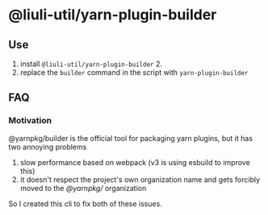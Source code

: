 # @liuli-util/yarn-plugin-builder

## Use

1. install `@liuli-util/yarn-plugin-builder` 2.
2. replace the `builder` command in the script with `yarn-plugin-builder`

## FAQ

### Motivation

@yarnpkg/builder is the official tool for packaging yarn plugins, but it has two annoying problems

1. slow performance based on webpack (v3 is using esbuild to improve this)
2. it doesn't respect the project's own organization name and gets forcibly moved to the _@yarnpkg/_ organization

So I created this cli to fix both of these issues.
